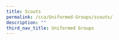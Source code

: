 ```yaml
---
title: Scouts
permalink: /cca/Uniformed-Groups/scouts/
description: ""
third_nav_title: Uniformed Groups
---
```

